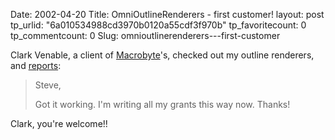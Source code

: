 Date: 2002-04-20
Title: OmniOutlineRenderers - first customer!
layout: post
tp_urlid: "6a010534988cd3970b0120a55cdf3f970b"
tp_favoritecount: 0
tp_commentcount: 0
Slug: omnioutlinerenderers---first-customer

Clark Venable, a client of <a href="http://www.macrobyte.net">Macrobyte</a>&#39;s, checked out my outline renderers, and <a href="http://community.scriptmeridian.org/16762">reports</a>:
<blockquote>Steve,

Got it working. I&#39;m writing all my grants this way now.  Thanks!
</blockquote>

Clark, you&#39;re welcome!!
